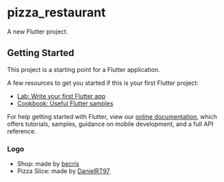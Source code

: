 # pizza_restaurant

A new Flutter project.

## Getting Started

This project is a starting point for a Flutter application.

A few resources to get you started if this is your first Flutter project:

- [Lab: Write your first Flutter app](https://flutter.dev/docs/get-started/codelab)
- [Cookbook: Useful Flutter samples](https://flutter.dev/docs/cookbook)

For help getting started with Flutter, view our
[online documentation](https://flutter.dev/docs), which offers tutorials,
samples, guidance on mobile development, and a full API reference.

### Logo

- Shop: made by [becris](https://www.flaticon.com/authors/becris)
- Pizza Slice: made by [DanielRT97](https://www.iconfinder.com/DanielRT97)
